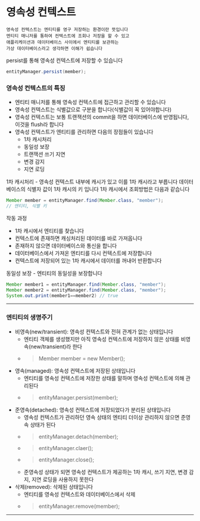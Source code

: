 # 영속성 컨텍스트

``` text
영속성 컨텍스트는 엔티티를 영구 저장하는 환경이란 뜻입니다
엔티티 매니저를 통하여 컨텍스트에 조회나 저장을 할 수 있고 
애플리케이션과 데이터베이스 사이에서 엔티티를 보관하는 
가상 데이터베이스라고 생각하면 이해가 쉽습니다
```

persist를 통해 영속성 컨텍스트에 저장할 수 있습니다
``` java
entityManager.persist(member);
```
### 영속성 컨텍스트의 특징

- 엔티티 매니저를 통해 영속성 컨텍스트에 접근하고 관리할 수 있습니다
- 영속성 컨텍스트는 식별값으로 구분을 합니다(식별값이 꼭 있어야합니다)
- 영속성 컨텍스트는 보통 트랜잭션의 commit을 하면 데이터베이스에 반영됩니다, 이것을 flush라 합니다
- 영속성 컨텍스트가 엔티티를 관리하면 다음의 장점들이 있습니다
  - 1차 캐시처리
  - 동일성 보장 
  - 트랜잭션 쓰기 지연
  - 변경 감지
  - 지연 로딩

1차 캐시처리 - 영속성 컨텍스트 내부에 캐시가 있고 이를 1차 캐시라고 부릅니다
데이터베이스의 식별자 값이 1차 캐시의 키 입니다 1차 캐시에서 조회방법은 다음과 같습니다
``` java
Member member = entityManager.find(Member.class, "member");
// 엔티티, 식별 키
```
작동 과정 
- 1차 캐시에서 엔티티를 찾습니다
- 컨텍스트에 존재하면 캐싱처리된 데이터를 바로 가져옵니다
- 존재하지 않으면 데이터베이스와 통신을 합니다
- 데이터베이스에서 가져온 엔티티를 다시 컨텍스트에 저장합니다 
- 컨텍스트에 저장되어 있는 1차 캐시에서 데이터를 꺼내어 반환합니다


동일성 보장 - 엔티티의 동일성을 보장합니다
``` java
Member member1 = entityManager.find(Member.class, "member");
Member member2 = entityManager.find(Member.class, "member");
System.out.print(member1==member2) // true
```



---

### 엔티티의 생명주기
- 비영속(new/transient): 영속성 컨텍스트와 전혀 관계가 없는 상태입니다
    - 엔티티 객체를 생성했지만 아직 영속성 컨텍스트에 저장하지 않은 상태를 비영속(new/transient)라 한다
    - > Member member = new Member();
- 영속(managed): 영속성 컨텍스트에 저장된 상태입니다
    - 엔티티를 영속성 컨텍스트에 저장한 상태를 말하며 영속성 컨텍스트에 의해 관리된다
    - > entityManager.persist(member);
- 준영속(detached): 영속성 컨텍스트에 저장되었다가 분리된 상태입니다
    - 영속성 컨텍스트가 관리하던 영속 상태의 엔티티 더이상 관리하지 않으면 준영속 상태가 된다
    - > entityManager.detach(member);
    - > entityManager.claer();
    - > entityManager.close();
    - 준영속성 상태가 되면 영속성 컨텍스트가 제공하는 1차 캐시, 쓰기 지연, 변경 감지, 지연 로딩을 사용하지 못한다
- 삭제(removed): 삭제된 상태입니다
    - 엔티티를 영속성 컨텍스트와 데이터베이스에서 삭제
    - > entityManager.remove(member);

---



